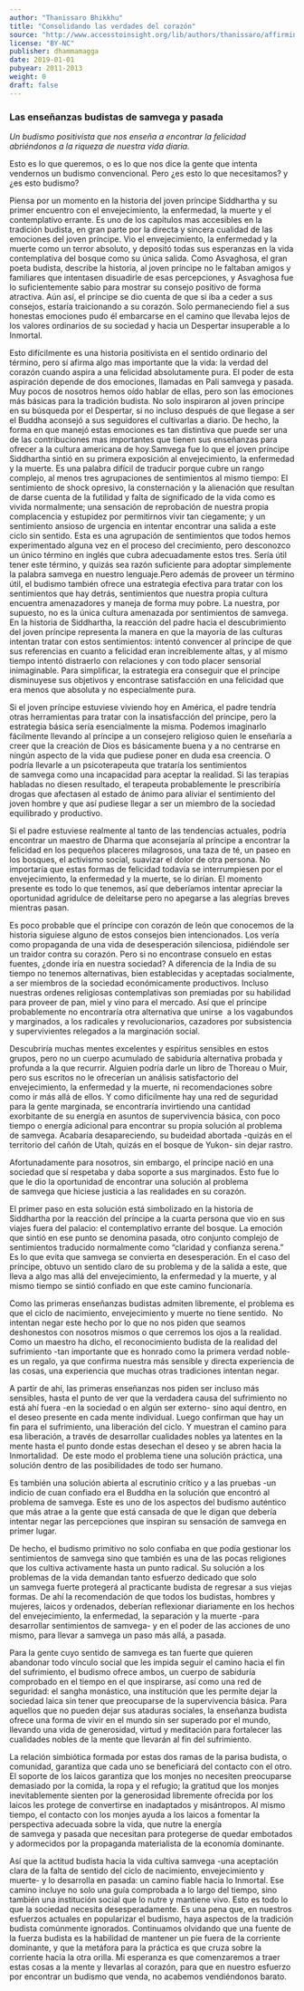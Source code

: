```yaml
---
author: "Thanissaro Bhikkhu"
title: "Consolidando las verdades del corazón"
source: "http://www.accesstoinsight.org/lib/authors/thanissaro/affirming.html"
license: "BY-NC"
publisher: dhammamagga
date: 2019-01-01
pubyear: 2011-2013 
weight: 0
draft: false
---
```

### Las enseñanzas budistas de samvega y pasada

_Un budismo positivista que nos enseña a encontrar la felicidad abriéndonos a la riqueza de nuestra vida diaria._  

Esto es lo que queremos, o es lo que nos dice la gente que intenta vendernos un budismo convencional. Pero ¿es esto lo que necesitamos? y ¿es esto budismo?  

Piensa por un momento en la historia del joven príncipe Siddhartha y su primer encuentro con el envejecimiento, la enfermedad, la muerte y el contemplativo errante. Es uno de los capítulos mas accesibles en la tradición budista, en gran parte por la directa y sincera cualidad de las emociones del joven príncipe. Vio el envejecimiento, la enfermedad y la muerte como un terror absoluto, y depositó todas sus esperanzas en la vida contemplativa del bosque como su única salida. Como Asvaghosa, el gran poeta budista, describe la historia, al joven príncipe no le faltaban amigos y familiares que intentasen disuadirle de esas percepciones, y Asvaghosa fue lo suficientemente sabio para mostrar su consejo positivo de forma atractiva. Aún así, el príncipe se dio cuenta de que si iba a ceder a sus consejos, estaría traicionando a su corazón. Solo permaneciendo fiel a sus honestas emociones pudo él embarcarse en el camino que llevaba lejos de los valores ordinarios de su sociedad y hacia un Despertar insuperable a lo Inmortal.  

Esto difícilmente es una historia positivista en el sentido ordinario del término, pero sí afirma algo mas importante que la vida: la verdad del corazón cuando aspira a una felicidad absolutamente pura. El poder de esta aspiración depende de dos emociones, llamadas en Pali samvega y pasada. Muy pocos de nosotros hemos oído hablar de ellas, pero son las emociones más básicas para la tradición budista. No solo inspiraron al joven príncipe en su búsqueda por el Despertar, si no incluso después de que llegase a ser el Buddha aconsejó a sus seguidores el cultivarlas a diario. De hecho, la forma en que manejó estas emociones es tan distintiva que puede ser una de las contribuciones mas importantes que tienen sus enseñanzas para ofrecer a la cultura americana de hoy.Samvega fue lo que el joven príncipe Siddhartha sintió en su primera exposición al envejecimiento, la enfermedad y la muerte. Es una palabra difícil de traducir porque cubre un rango complejo, al menos tres agrupaciones de sentimientos al mismo tiempo: El sentimiento de shock opresivo, la consternación y la alienación que resultan de darse cuenta de la futilidad y falta de significado de la vida como es vivida normalmente; una sensación de reprobación de nuestra propia complacencia y estupidez por permitirnos vivir tan ciegamente; y un sentimiento ansioso de urgencia en intentar encontrar una salida a este ciclo sin sentido. Esta es una agrupación de sentimientos que todos hemos experimentado alguna vez en el proceso del crecimiento, pero desconozco un único término en inglés que cubra adecuadamente estos tres. Sería útil tener este término, y quizás sea razón suficiente para adoptar simplemente la palabra samvega en nuestro lenguaje.Pero además de proveer un término útil, el budismo también ofrece una estrategia efectiva para tratar con los sentimientos que hay detrás, sentimientos que nuestra propia cultura encuentra amenazadores y maneja de forma muy pobre. La nuestra, por supuesto, no es la única cultura amenazada por sentimientos de samvega. En la historia de Siddhartha, la reacción del padre hacia el descubrimiento del joven príncipe representa la manera en que la mayoría de las culturas intentan tratar con estos sentimientos: intentó convencer al príncipe de que sus referencias en cuanto a felicidad eran increíblemente altas, y al mismo tiempo intentó distraerlo con relaciones y con todo placer sensorial inimaginable. Para simplificar, la estrategia era conseguir que el príncipe disminuyese sus objetivos y encontrase satisfacción en una felicidad que era menos que absoluta y no especialmente pura.  

Si el joven príncipe estuviese viviendo hoy en América, el padre tendría otras herramientas para tratar con la insatisfacción del príncipe, pero la estrategia básica sería esencialmente la misma. Podemos imaginarlo fácilmente llevando al príncipe a un consejero religioso quien le enseñaría a creer que la creación de Dios es básicamente buena y a no centrarse en ningún aspecto de la vida que pudiese poner en duda esa creencia. O podría llevarle a un psicoterapeuta que trataría los sentimientos de samvega como una incapacidad para aceptar la realidad. Si las terapias habladas no diesen resultado, el terapeuta probablemente le prescribiría drogas que afectasen al estado de ánimo para aliviar el sentimiento del joven hombre y que así pudiese llegar a ser un miembro de la sociedad equilibrado y productivo.  

Si el padre estuviese realmente al tanto de las tendencias actuales, podría encontrar un maestro de Dharma que aconsejaría al príncipe a encontrar la felicidad en los pequeños placeres milagrosos, una taza de té, un paseo en los bosques, el activismo social, suavizar el dolor de otra persona. No importaría que estas formas de felicidad todavía se interrumpiesen por el envejecimiento, la enfermedad y la muerte, se lo dirían. El momento presente es todo lo que tenemos, así que deberíamos intentar apreciar la oportunidad agridulce de deleitarse pero no apegarse a las alegrías breves mientras pasan.  

Es poco probable que el príncipe con corazón de león que conocemos de la historia siguiese alguno de estos consejos bien intencionados. Los vería como propaganda de una vida de desesperación silenciosa, pidiéndole ser un traidor contra su corazón. Pero si no encontrase consuelo en estas fuentes, ¿donde iría en nuestra sociedad? A diferencia de la India de su tiempo no tenemos alternativas, bien establecidas y aceptadas socialmente, a ser miembros de la sociedad económicamente productivos. Incluso nuestras ordenes religiosas contemplativas son premiadas por su habilidad para proveer de pan, miel y vino para el mercado. Así que el príncipe probablemente no encontraría otra alternativa que unirse  a los vagabundos y marginados, a los radicales y revolucionarios, cazadores por subsistencia y supervivientes relegados a la marginación social.  

Descubriría muchas mentes excelentes y espíritus sensibles en estos grupos, pero no un cuerpo acumulado de sabiduría alternativa probada y profunda a la que recurrir. Alguien podría darle un libro de Thoreau o Muir, pero sus escritos no le ofrecerían un análisis satisfactorio del envejecimiento, la enfermedad y la muerte, ni recomendaciones sobre como ir más allá de ellos. Y como difícilmente hay una red de seguridad para la gente marginada, se encontraría invirtiendo una cantidad exorbitante de su energía en asuntos de supervivencia básica, con poco tiempo o energía adicional para encontrar su propia solución al problema de samvega. Acabaría desapareciendo, su budeidad abortada -quizás en el territorio del cañón de Utah, quizás en el bosque de Yukon- sin dejar rastro.  

Afortunadamente para nosotros, sin embargo, el príncipe nació en una sociedad que sí respetaba y daba soporte a sus marginados. Esto fue lo que le dio la oportunidad de encontrar una solución al problema de samvega que hiciese justicia a las realidades en su corazón.  

El primer paso en esta solución está simbolizado en la historia de Siddhartha por la reacción del príncipe a la cuarta persona que vio en sus viajes fuera del palacio: el contemplativo errante del bosque. La emoción que sintió en ese punto se denomina pasada, otro conjunto complejo de sentimientos traducido normalmente como “claridad y confianza serena.” Es lo que evita que samvega se convierta en desesperación. En el caso del príncipe, obtuvo un sentido claro de su problema y de la salida a este, que lleva a algo mas allá del envejecimiento, la enfermedad y la muerte, y al mismo tiempo se sintió confiado en que este camino funcionaría.  

Como las primeras enseñanzas budistas admiten libremente, el problema es que el ciclo de nacimiento, envejecimiento y muerte no tiene sentido.  No intentan negar este hecho por lo que no nos piden que seamos deshonestos con nosotros mismos o que cerremos los ojos a la realidad. Como un maestro ha dicho, el reconocimiento budista de la realidad del sufrimiento -tan importante que es honrado como la primera verdad noble- es un regalo, ya que confirma nuestra más sensible y directa experiencia de las cosas, una experiencia que muchas otras tradiciones intentan negar.  

A partir de ahí, las primeras enseñanzas nos piden ser incluso más sensibles, hasta el punto de ver que la verdadera causa del sufrimiento no está ahí fuera -en la sociedad o en algún ser externo- sino aquí dentro, en el deseo presente en cada mente individual. Luego confirman que hay un fin para el sufrimiento, una liberación del ciclo. Y muestran el camino para esa liberación, a través de desarrollar cualidades nobles ya latentes en la mente hasta el punto donde estas desechan el deseo y se abren hacia la Inmortalidad.  De este modo el problema tiene una solución práctica, una solución dentro de las posibilidades de todo ser humano.  

Es también una solución abierta al escrutinio crítico y a las pruebas -un indicio de cuan confiado era el Buddha en la solución que encontró al problema de samvega. Este es uno de los aspectos del budismo auténtico que más atrae a la gente que está cansada de que le digan que debería intentar negar las percepciones que inspiran su sensación de samvega en primer lugar.  

De hecho, el budismo primitivo no solo confiaba en que podía gestionar los sentimientos de samvega sino que también es una de las pocas religiones que los cultiva activamente hasta un punto radical. Su solución a los problemas de la vida demandan tanto esfuerzo dedicado que solo un samvega fuerte protegerá al practicante budista de regresar a sus viejas formas. De ahí la recomendación de que todos los budistas, hombres y mujeres, laicos y ordenados, deberían reflexionar diariamente en los hechos del envejecimiento, la enfermedad, la separación y la muerte -para desarrollar sentimientos de samvega- y en el poder de las acciones de uno mismo, para llevar a samvega un paso más allá, a pasada.  

Para la gente cuyo sentido de samvega es tan fuerte que quieren abandonar todo vínculo social que les impida seguir el camino hacia el fin del sufrimiento, el budismo ofrece ambos, un cuerpo de sabiduría comprobado en el tiempo en el que inspirarse, así como una red de seguridad: el sangha monástico, una institución que les permite dejar la sociedad laica sin tener que preocuparse de la supervivencia básica. Para aquellos que no pueden dejar sus ataduras sociales, la enseñanza budista ofrece una forma de vivir en el mundo sin ser superado por el mundo, llevando una vida de generosidad, virtud y meditación para fortalecer las cualidades nobles de la mente que llevarán al fin del sufrimiento.  

La relación simbiótica formada por estas dos ramas de la parisa budista, o comunidad, garantiza que cada uno se beneficiará del contacto con el otro. El soporte de los laicos garantiza que los monjes no necesiten preocuparse demasiado por la comida, la ropa y el refugio; la gratitud que los monjes inevitablemente sienten por la generosidad libremente ofrecida por los laicos les protege de convertirse en inadaptados y misántropos. Al mismo tiempo, el contacto con los monjes ayuda a los laicos a fomentar la perspectiva adecuada sobre la vida, que nutre la energía de samvega y pasada que necesitan para protegerse de quedar embotados y adormecidos por la propaganda materialista de la economía dominante.  

Así que la actitud budista hacia la vida cultiva samvega -una aceptación clara de la falta de sentido del ciclo de nacimiento, envejecimiento y muerte- y lo desarrolla en pasada: un camino fiable hacia lo Inmortal. Ese camino incluye no solo una guía comprobada a lo largo del tiempo, sino también una institución social que lo nutre y mantiene vivo. Esto es todo lo que la sociedad necesita desesperadamente. Es una pena que, en nuestros esfuerzos actuales en popularizar el budismo, haya aspectos de la tradición budista comúnmente ignorados. Continuamos olvidando que una fuente de la fuerza budista es la habilidad de mantener un pie fuera de la corriente dominante, y que la metáfora para la práctica es que cruza sobre la corriente hacia la otra orilla. Mi esperanza es que comenzaremos a traer estas cosas a la mente y llevarlas al corazón, para que en nuestro esfuerzo por encontrar un budismo que venda, no acabemos vendiéndonos barato.  
